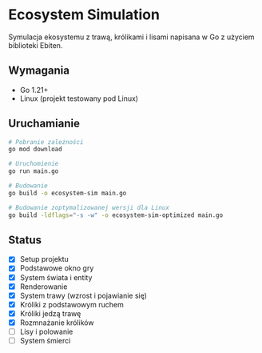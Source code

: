 # Ecosystem Simulation

Symulacja ekosystemu z trawą, królikami i lisami napisana w Go z użyciem biblioteki Ebiten.

## Wymagania

- Go 1.21+
- Linux (projekt testowany pod Linux)

## Uruchamianie

```bash
# Pobranie zależności
go mod download

# Uruchomienie
go run main.go

# Budowanie
go build -o ecosystem-sim main.go

# Budowanie zoptymalizowanej wersji dla Linux
go build -ldflags="-s -w" -o ecosystem-sim-optimized main.go
```

## Status

- [x] Setup projektu
- [x] Podstawowe okno gry
- [x] System świata i entity
- [x] Renderowanie
- [x] System trawy (wzrost i pojawianie się)
- [x] Króliki z podstawowym ruchem
- [x] Króliki jedzą trawę
- [x] Rozmnażanie królików
- [ ] Lisy i polowanie
- [ ] System śmierci
